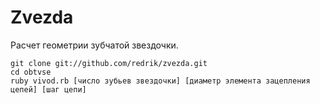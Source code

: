 Zvezda
================

Расчет геометрии зубчатой звездочки.

	git clone git://github.com/redrik/zvezda.git
	cd obtvse
	ruby vivod.rb [число зубьев звездочки] [диаметр элемента зацепления цепей] [шаг цепи]